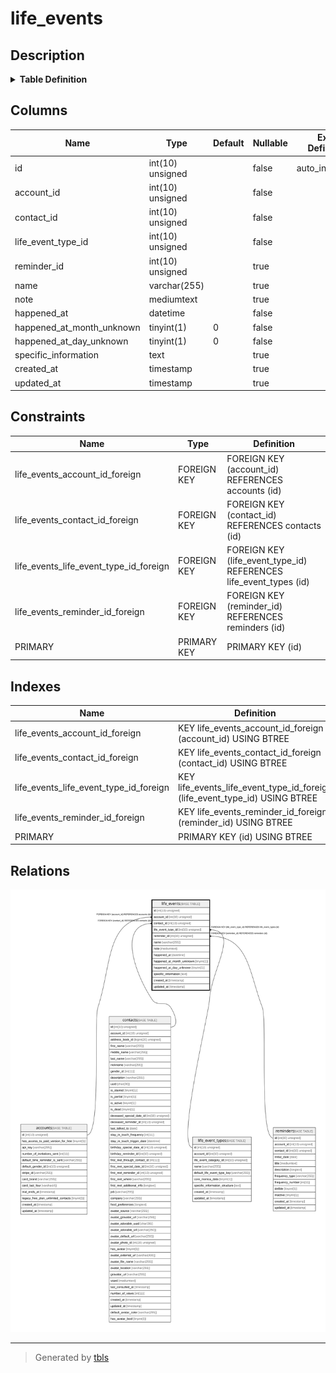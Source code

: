 # life_events

## Description

<details>
<summary><strong>Table Definition</strong></summary>

```sql
CREATE TABLE `life_events` (
  `id` int(10) unsigned NOT NULL AUTO_INCREMENT,
  `account_id` int(10) unsigned NOT NULL,
  `contact_id` int(10) unsigned NOT NULL,
  `life_event_type_id` int(10) unsigned NOT NULL,
  `reminder_id` int(10) unsigned DEFAULT NULL,
  `name` varchar(255) COLLATE utf8mb4_unicode_ci DEFAULT NULL,
  `note` mediumtext COLLATE utf8mb4_unicode_ci,
  `happened_at` datetime NOT NULL,
  `happened_at_month_unknown` tinyint(1) NOT NULL DEFAULT '0',
  `happened_at_day_unknown` tinyint(1) NOT NULL DEFAULT '0',
  `specific_information` text COLLATE utf8mb4_unicode_ci,
  `created_at` timestamp NULL DEFAULT NULL,
  `updated_at` timestamp NULL DEFAULT NULL,
  PRIMARY KEY (`id`),
  KEY `life_events_account_id_foreign` (`account_id`),
  KEY `life_events_contact_id_foreign` (`contact_id`),
  KEY `life_events_life_event_type_id_foreign` (`life_event_type_id`),
  KEY `life_events_reminder_id_foreign` (`reminder_id`),
  CONSTRAINT `life_events_account_id_foreign` FOREIGN KEY (`account_id`) REFERENCES `accounts` (`id`) ON DELETE CASCADE,
  CONSTRAINT `life_events_contact_id_foreign` FOREIGN KEY (`contact_id`) REFERENCES `contacts` (`id`) ON DELETE CASCADE,
  CONSTRAINT `life_events_life_event_type_id_foreign` FOREIGN KEY (`life_event_type_id`) REFERENCES `life_event_types` (`id`) ON DELETE CASCADE,
  CONSTRAINT `life_events_reminder_id_foreign` FOREIGN KEY (`reminder_id`) REFERENCES `reminders` (`id`) ON DELETE SET NULL
) ENGINE=InnoDB DEFAULT CHARSET=utf8mb4 COLLATE=utf8mb4_unicode_ci
```

</details>

## Columns

| Name | Type | Default | Nullable | Extra Definition | Children | Parents | Comment |
| ---- | ---- | ------- | -------- | --------------- | -------- | ------- | ------- |
| id | int(10) unsigned |  | false | auto_increment |  |  |  |
| account_id | int(10) unsigned |  | false |  |  | [accounts](accounts.md) |  |
| contact_id | int(10) unsigned |  | false |  |  | [contacts](contacts.md) |  |
| life_event_type_id | int(10) unsigned |  | false |  |  | [life_event_types](life_event_types.md) |  |
| reminder_id | int(10) unsigned |  | true |  |  | [reminders](reminders.md) |  |
| name | varchar(255) |  | true |  |  |  |  |
| note | mediumtext |  | true |  |  |  |  |
| happened_at | datetime |  | false |  |  |  |  |
| happened_at_month_unknown | tinyint(1) | 0 | false |  |  |  |  |
| happened_at_day_unknown | tinyint(1) | 0 | false |  |  |  |  |
| specific_information | text |  | true |  |  |  |  |
| created_at | timestamp |  | true |  |  |  |  |
| updated_at | timestamp |  | true |  |  |  |  |

## Constraints

| Name | Type | Definition |
| ---- | ---- | ---------- |
| life_events_account_id_foreign | FOREIGN KEY | FOREIGN KEY (account_id) REFERENCES accounts (id) |
| life_events_contact_id_foreign | FOREIGN KEY | FOREIGN KEY (contact_id) REFERENCES contacts (id) |
| life_events_life_event_type_id_foreign | FOREIGN KEY | FOREIGN KEY (life_event_type_id) REFERENCES life_event_types (id) |
| life_events_reminder_id_foreign | FOREIGN KEY | FOREIGN KEY (reminder_id) REFERENCES reminders (id) |
| PRIMARY | PRIMARY KEY | PRIMARY KEY (id) |

## Indexes

| Name | Definition |
| ---- | ---------- |
| life_events_account_id_foreign | KEY life_events_account_id_foreign (account_id) USING BTREE |
| life_events_contact_id_foreign | KEY life_events_contact_id_foreign (contact_id) USING BTREE |
| life_events_life_event_type_id_foreign | KEY life_events_life_event_type_id_foreign (life_event_type_id) USING BTREE |
| life_events_reminder_id_foreign | KEY life_events_reminder_id_foreign (reminder_id) USING BTREE |
| PRIMARY | PRIMARY KEY (id) USING BTREE |

## Relations

![er](life_events.svg)

---

> Generated by [tbls](https://github.com/k1LoW/tbls)

